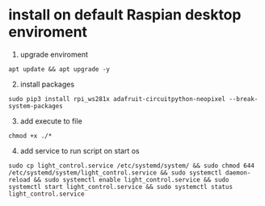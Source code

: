 # install on default Raspian desktop enviroment
1. upgrade enviroment
```
apt update && apt upgrade -y
```
2. install packages
```
sudo pip3 install rpi_ws281x adafruit-circuitpython-neopixel --break-system-packages
```
3. add execute to file 
```
chmod +x ./*
```
4. add service to run script on start os
```
sudo cp light_control.service /etc/systemd/system/ && sudo chmod 644 /etc/systemd/system/light_control.service && sudo systemctl daemon-reload && sudo systemctl enable light_control.service && sudo systemctl start light_control.service && sudo systemctl status light_control.service
```